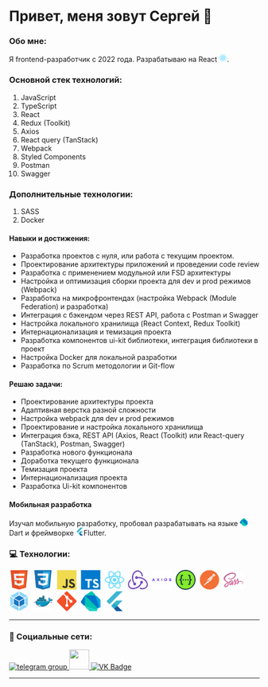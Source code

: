 # Привет, меня зовут Сергей 👋

### Обо мне:

Я frontend-разработчик с 2022 года.
Разрабатываю на React <img src="https://github.com/devicons/devicon/blob/master/icons/react/react-original.svg" title="reactjs" alt="reactjs" width="16" height="16"/>.

### Основной стек технологий:

1. JavaScript
2. TypeScript
3. React
4. Redux (Toolkit)
5. Axios
6. React query (TanStack)
7. Webpack
8. Styled Components
9. Postman
10. Swagger

### Дополнительные технологии:

1. SASS
2. Docker

#### Навыки и достижения:

- Разработка проектов с нуля, или работа с текущим проектом.
- Проектирование архитектуры приложений и проведении code review
- Разработка с применением модульной или FSD архитектуры
- Настройка и оптимизация сборки проекта для dev и prod режимов (Webpack)
- Разработка на микрофронтендах (настройка Webpack (Module Federation) и разработка)
- Интеграция с бэкендом через REST API, работа с Postman и Swagger
- Настройка локального хранилища (React Context, Redux Toolkit)
- Интернационализация и темизация проекта
- Разработка компонентов ui-kit библиотеки, интеграция библиотеки в проект
- Настройка Docker для локальной разработки
- Разработка по Scrum методологии и Git-flow

#### Решаю задачи:

- Проектирование архитектуры проекта
- Адаптивная верстка разной сложности
- Настройка webpack для dev и prod режимов
- Проектирование и настройка локального хранилища
- Интеграция бэка, REST API (Axios, React (Toolkit) или React-query (TanStack), Postman, Swagger)
- Разработка нового функционала
- Доработка текущего функционала
- Темизация проекта
- Интернационализация проекта
- Разработка Ui-kit компонентов

#### Мобильная разработка

Изучал мобильную разработку, пробовал разрабатывать на языке <img src="https://github.com/devicons/devicon/blob/master/icons/dart/dart-original.svg" title="git" alt="git" width="16" height="16"/>Dart и фреймворке <img src="https://github.com/devicons/devicon/blob/master/icons/flutter/flutter-original.svg" title="git" alt="git" width="16" height="16"/>Flutter.

### 💻 Технологии:

<div>
  <img src="https://github.com/devicons/devicon/blob/master/icons/html5/html5-original.svg" title="html5" alt="html5" width="40" height="40"/>&nbsp
  <img src="https://github.com/devicons/devicon/blob/master/icons/css3/css3-original.svg" title="css" alt="css" width="40" height="40"/>&nbsp
  <img src="https://github.com/devicons/devicon/blob/master/icons/javascript/javascript-original.svg" title="javascript" alt="javascript" width="40" height="40"/>&nbsp
  <img src="https://github.com/devicons/devicon/blob/master/icons/typescript/typescript-original.svg" title="javascript" alt="javascript" width="40" height="40"/>&nbsp
  <img src="https://github.com/devicons/devicon/blob/master/icons/react/react-original.svg" title="reactjs" alt="reactjs" width="40" height="40"/>&nbsp
  <img src="https://github.com/devicons/devicon/blob/master/icons/redux/redux-original.svg" title="redux" alt="redux" width="40" height="40"/>&nbsp;
  <img src="https://github.com/devicons/devicon/blob/master/icons/axios/axios-plain-wordmark.svg" title="redux" alt="redux" width="40" height="40"/>&nbsp;
  <img src="https://github.com/devicons/devicon/blob/master/icons/swagger/swagger-original.svg" title="redux" alt="redux" width="40" height="40"/>&nbsp;
  <img src="https://github.com/devicons/devicon/blob/master/icons/postman/postman-original.svg" title="redux" alt="redux" width="40" height="40"/>&nbsp;
  <img src="https://github.com/devicons/devicon/blob/master/icons/sass/sass-original.svg" title="sass/scss" alt="sass/scss" width="40" height="40"/>&nbsp;
  <img src="https://github.com/devicons/devicon/blob/master/icons/webpack/webpack-original.svg" title="webpack" alt="webpack" width="40" height="40"/>&nbsp;
  <img src="https://github.com/devicons/devicon/blob/master/icons/docker/docker-original.svg" title="webpack" alt="webpack" width="40" height="40"/>&nbsp;
  <img src="https://github.com/devicons/devicon/blob/master/icons/git/git-original.svg" title="git" alt="git" width="40" height="40"/>&nbsp
  <img src="https://github.com/devicons/devicon/blob/master/icons/dart/dart-original.svg" title="git" alt="git" width="40" height="40"/>&nbsp
  <img src="https://github.com/devicons/devicon/blob/master/icons/flutter/flutter-original.svg" title="git" alt="git" width="40" height="40"/>&nbsp
</div>

---

### 🤝 Социальные сети:

  <div id="badges">
    <a href="https://t.me/AvtsynovSergey" target="_blank">
      <img src="https://cdn-icons-png.flaticon.com/512/2111/2111646.png" width="40" height="40" alt="telegram group" />
    </a>
    <a href="https://instagram.com/avtsynov.s" target="_blank">
      <img src="https://raw.githubusercontent.com/danielcranney/readme-generator/main/public/icons/socials/instagram.svg" width="40" height="40" />
    </a>
    <a href="https://vk.com/night_darlok" target="_blank">
      <img src="https://cdn-icons-png.flaticon.com/512/145/145813.png" width="40" height="40" alt="VK Badge"/>
    </a>
  </div>

---

<!--
**AvtsynovS/AvtsynovS** is a ✨ _special_ ✨ repository because its `README.md` (this file) appears on your GitHub profile.

Here are some ideas to get you started:

- 🔭 I’m currently working on ...
- 🌱 I’m currently learning ...
- 👯 I’m looking to collaborate on ...
- 🤔 I’m looking for help with ...
- 💬 Ask me about ...
- 📫 How to reach me: ...
- 😄 Pronouns: ...
- ⚡ Fun fact: ...
-->
